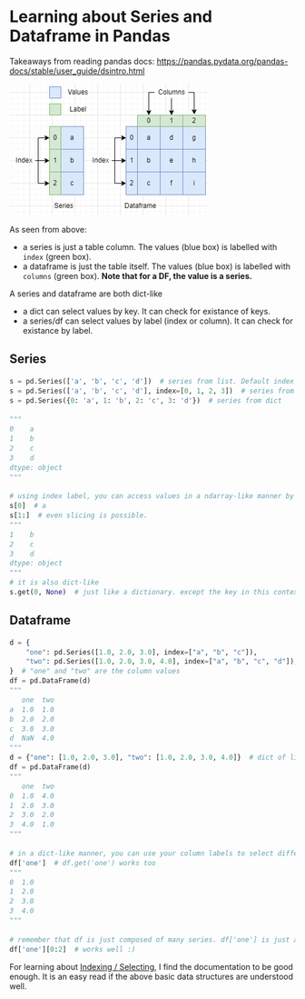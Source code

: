 # Learning about Series and Dataframe in Pandas

Takeaways from reading pandas docs: https://pandas.pydata.org/pandas-docs/stable/user_guide/dsintro.html

![series and dataframe](./images/seriesVSdataframe.png)


As seen from above:
- a series is just a table column. The values (blue box) is labelled with `index` (green box).
- a dataframe is just the table itself. The values (blue box) is labelled with `columns` (green box). **Note that for a DF, the value is a series.**

A series and dataframe are both dict-like
- a dict can select values by key. It can check for existance of keys.
- a series/df can select values by label (index or column). It can check for existance by label.

## Series
```python
s = pd.Series(['a', 'b', 'c', 'd'])  # series from list. Default index values.
s = pd.Series(['a', 'b', 'c', 'd'], index=[0, 1, 2, 3])  # series from list. Declared index values
s = pd.Series({0: 'a', 1: 'b', 2: 'c', 3: 'd'})  # series from dict

"""
0    a
1    b
2    c
3    d
dtype: object
"""

# using index label, you can access values in a ndarray-like manner by slicing or indexing
s[0]  # a
s[1:]  # even slicing is possible.
"""
1    b       
2    c       
3    d       
dtype: object
"""
# it is also dict-like
s.get(0, None)  # just like a dictionary. except the key in this context is the label
```

## Dataframe
```python
d = {
    "one": pd.Series([1.0, 2.0, 3.0], index=["a", "b", "c"]),
    "two": pd.Series([1.0, 2.0, 3.0, 4.0], index=["a", "b", "c", "d"]),
}  # "one" and "two" are the column values
df = pd.DataFrame(d)
"""
   one  two
a  1.0  1.0
b  2.0  2.0
c  3.0  3.0
d  NaN  4.0
"""
d = {"one": [1.0, 2.0, 3.0], "two": [1.0, 2.0, 3.0, 4.0]}  # dict of list. but a list of dict works too!
df = pd.DataFrame(d)
"""
   one  two
0  1.0  4.0
1  2.0  3.0
2  3.0  2.0
3  4.0  1.0
"""

# in a dict-like manner, you can use your column labels to select different columns/series
df['one']  # df.get('one') works too
"""
0  1.0
1  2.0
2  3.0
3  4.0
"""

# remember that df is just composed of many series. df['one'] is just a series! you can then use it like a normal series and do whatever index slicing you want
df['one'][0:2]  # works well :)
```

For learning about [Indexing / Selecting](https://pandas.pydata.org/pandas-docs/stable/user_guide/indexing.html), I find the documentation to be good enough. It is an easy read if the above basic data structures are understood well.
